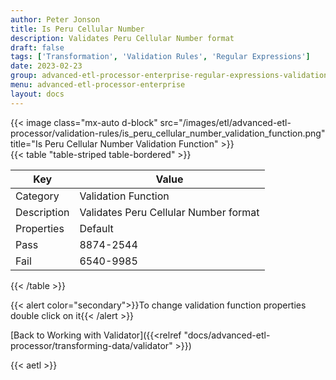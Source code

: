 ```yaml
---
author: Peter Jonson
title: Is Peru Cellular Number
description: Validates Peru Cellular Number format
draft: false
tags: ['Transformation', 'Validation Rules', 'Regular Expressions']
date: 2023-02-23
group: advanced-etl-processor-enterprise-regular-expressions-validation
menu: advanced-etl-processor-enterprise
layout: docs
---
```


{{< image class="mx-auto d-block"  src="/images/etl/advanced-etl-processor/validation-rules/is_peru_cellular_number_validation_function.png" title="Is Peru Cellular Number Validation Function" >}}
\
{{< table "table-striped table-bordered" >}}

| Key         | Value                                 |
| ----------- | ------------------------------------- |
| Category    | Validation Function                   |
| Description | Validates Peru Cellular Number format |
| Properties  | Default                               |
| Pass        | 8874-2544                             |
| Fail        | 6540-9985                             |

{{< /table >}}

{{< alert color="secondary">}}To change validation function properties double click on it{{< /alert >}}

[Back to Working with Validator]({{<relref "docs/advanced-etl-processor/transforming-data/validator" >}})

{{< aetl >}}
